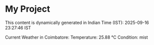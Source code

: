 # My Project

This content is dynamically generated in Indian Time (IST): 2025-09-16 23:27:46 IST


Current Weather in Coimbatore:
Temperature: 25.88 °C
Condition: mist
